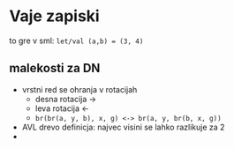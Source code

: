 # Vaje zapiski
to gre v sml: `let/val (a,b) = (3, 4)`

## malekosti za DN
- vrstni red se ohranja v rotacijah
    - desna rotacija ->
    - leva rotacija <-
    - `br(br(a, y, b), x, g) <-> br(a, y, br(b, x, g))`
- AVL drevo definicja: najvec visini se lahko razlikuje za 2
- 